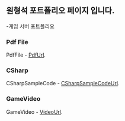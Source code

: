 ## 원형석 포트폴리오 페이지 입니다.
-게임 서버 포트폴리오

### Pdf File
PdfFile - [PdfUrl](https://github.com/WonHyeongSeok/PortfolioPdf/blob/master/%EC%9B%90%ED%98%95%EC%84%9D_Server_-%ED%8F%AC%ED%8A%B8%ED%8F%B4%EB%A6%AC%EC%98%A4.pdf).

### CSharp
CSharpSampleCode - [CSharpSampleCodeUrl](https://github.com/WonHyeongSeok/CSharp/tree/master/CShapSampleCode).


### GameVideo
GameVideo - [VideoUrl](https://youtu.be/yDDOnjKPasc).


